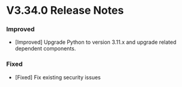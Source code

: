 # V3.34.0 Release Notes

### Improved

- [Improved] Upgrade Python to version 3.11.x and upgrade related dependent components.

### Fixed

- [Fixed] Fix existing security issues
